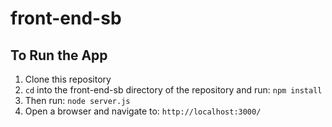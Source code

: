 # front-end-sb

## To Run the App
1. Clone this repository
1. `cd` into the front-end-sb directory of the repository and run: `npm install`
1. Then run: `node server.js`
1. Open a browser and navigate to: `http://localhost:3000/`